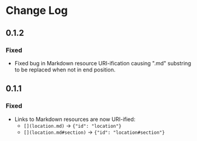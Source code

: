 # Change Log

## 0.1.2

### Fixed

* Fixed bug in Markdown resource URI-ification causing ".md" substring to be replaced when not in end position.

## 0.1.1

### Fixed

* Links to Markdown resources are now URI-ified:
  * `[](location.md)` → `{"id": "location"}`
  * `[](location.md#section)` → `{"id": "location#section"}`
